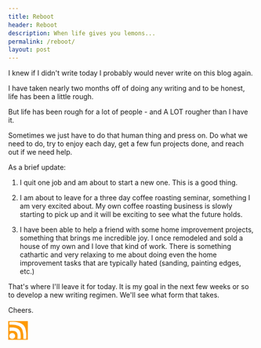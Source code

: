 ```yaml
---
title: Reboot
header: Reboot
description: When life gives you lemons...
permalink: /reboot/
layout: post
---
```


I knew if I didn't write today I probably would never write on this blog again. 

I have taken nearly two months off of doing any writing and to be honest, life has been a little rough.

But life has been rough for a lot of people - and A LOT rougher than I have it.

Sometimes we just have to do that human thing and press on. Do what we need to do, try to enjoy each day, get a few fun projects done, and reach out if we need help.

As a brief update:

1. I quit one job and am about to start a new one. This is a good thing.

2. I am about to leave for a three day coffee roasting seminar, something I am very excited about. My own coffee roasting business is slowly starting to pick up and it will be exciting to see what the future holds.

3. I have been able to help a friend with some home improvement projects, something that brings me incredible joy. I once remodeled and sold a house of my own and I love that kind of work. There is something cathartic and very relaxing to me about doing even the home improvement tasks that are typically hated (sanding, painting edges, etc.)

That's where I'll leave it for today. It is my goal in the next few weeks or so to develop a new writing regimen. We'll see what form that takes.

Cheers.

<a href="https://rmooreblog.netlify.app/feed.xml"><img src="/assets/images/rss_feed.jpg" style="opacity:1;" width="40"/></a>
